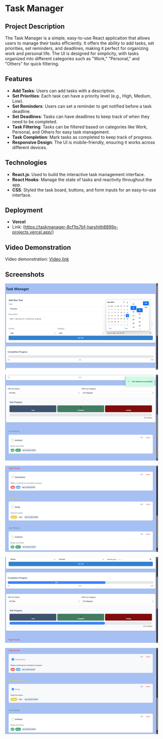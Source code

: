 # Task Manager

## Project Description
The Task Manager is a simple, easy-to-use React application that allows users to manage their tasks efficiently. It offers the ability to add tasks, set priorities, set reminders, and deadlines, making it perfect for organizing work and personal life. The UI is designed for simplicity, with tasks organized into different categories such as "Work," "Personal," and "Others" for quick filtering.

## Features
- **Add Tasks**: Users can add tasks with a description.
- **Set Priorities**: Each task can have a priority level (e.g., High, Medium, Low).
- **Set Reminders**: Users can set a reminder to get notified before a task deadline.
- **Set Deadlines**: Tasks can have deadlines to keep track of when they need to be completed.
- **Task Filtering**: Tasks can be filtered based on categories like Work, Personal, and Others for easy task management.
- **Task Completion**: Mark tasks as completed to keep track of progress.
- **Responsive Design**: The UI is mobile-friendly, ensuring it works across different devices.

## Technologies
- **React.js**: Used to build the interactive task management interface.
- **React Hooks**: Manage the state of tasks and reactivity throughout the app.
- **CSS**: Styled the task board, buttons, and form inputs for an easy-to-use interface.

## Deployment
- **Vercel**
- Link: (https://taskmanager-8cf1ts7bf-harshith8899s-projects.vercel.app/)

## Video Demonstration
Video demonstration: [Video link](https://drive.google.com/file/d/1Ap5x5vyajBMF9Nqml-wOIydcnebIsDa1/view?usp=drive_link)

## Screenshots
![Task Manager Preview](https://github.com/harshith8899/Task-Manager/blob/master/Screenshots/1.png)

![Task Manager Preview](https://github.com/harshith8899/Task-Manager/blob/master/Screenshots/2.png)

![Task Manager Preview](https://github.com/harshith8899/Task-Manager/blob/master/Screenshots/3.png)

![Task Manager Preview](https://github.com/harshith8899/Task-Manager/blob/master/Screenshots/4.png)

![Task Manager Preview](https://github.com/harshith8899/Task-Manager/blob/master/Screenshots/5.png)

